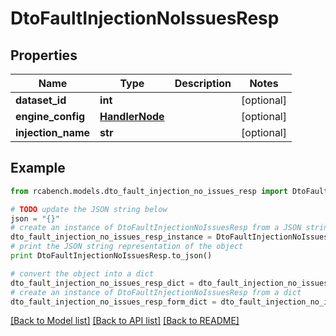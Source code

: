 # DtoFaultInjectionNoIssuesResp


## Properties

Name | Type | Description | Notes
------------ | ------------- | ------------- | -------------
**dataset_id** | **int** |  | [optional] 
**engine_config** | [**HandlerNode**](HandlerNode.md) |  | [optional] 
**injection_name** | **str** |  | [optional] 

## Example

```python
from rcabench.models.dto_fault_injection_no_issues_resp import DtoFaultInjectionNoIssuesResp

# TODO update the JSON string below
json = "{}"
# create an instance of DtoFaultInjectionNoIssuesResp from a JSON string
dto_fault_injection_no_issues_resp_instance = DtoFaultInjectionNoIssuesResp.from_json(json)
# print the JSON string representation of the object
print DtoFaultInjectionNoIssuesResp.to_json()

# convert the object into a dict
dto_fault_injection_no_issues_resp_dict = dto_fault_injection_no_issues_resp_instance.to_dict()
# create an instance of DtoFaultInjectionNoIssuesResp from a dict
dto_fault_injection_no_issues_resp_form_dict = dto_fault_injection_no_issues_resp.from_dict(dto_fault_injection_no_issues_resp_dict)
```
[[Back to Model list]](../README.md#documentation-for-models) [[Back to API list]](../README.md#documentation-for-api-endpoints) [[Back to README]](../README.md)


